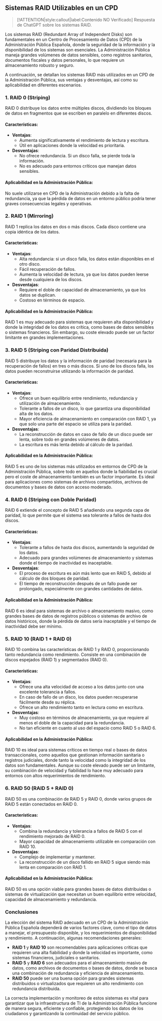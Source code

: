 ## Sistemas RAID Utilizables en un CPD <!-- {docsify-ignore} -->

> [!ATTENTION|style:callout|label:Contenido NO Verificado]
> Respuesta de ChatGPT sobre los sistemas RAID.

Los sistemas RAID (Redundant Array of Independent Disks) son fundamentales en un Centro de Procesamiento de Datos (CPD) de la Administración Pública Española, donde la seguridad de la información y la disponibilidad de los sistemas son esenciales. La Administración Pública maneja grandes volúmenes de datos sensibles, como registros sanitarios, documentos fiscales y datos personales, lo que requiere un almacenamiento robusto y seguro.

A continuación, se detallan los sistemas RAID más utilizados en un CPD de la Administración Pública, sus ventajas y desventajas, así como su aplicabilidad en diferentes escenarios.

### 1. **RAID 0 (Striping)** <!-- {docsify-ignore} -->
RAID 0 distribuye los datos entre múltiples discos, dividiendo los bloques de datos en fragmentos que se escriben en paralelo en diferentes discos.

#### **Características:**
- **Ventajas**: 
  - Aumenta significativamente el rendimiento de lectura y escritura.
  - Útil en aplicaciones donde la velocidad es prioritaria.
- **Desventajas**: 
  - No ofrece redundancia. Si un disco falla, se pierde toda la información.
  - No es adecuado para entornos críticos que manejan datos sensibles.

#### **Aplicabilidad en la Administración Pública**:
No suele utilizarse en CPD de la Administración debido a la falta de redundancia, ya que la pérdida de datos en un entorno público podría tener graves consecuencias legales y operativas.

### 2. **RAID 1 (Mirroring)** <!-- {docsify-ignore} -->
RAID 1 replica los datos en dos o más discos. Cada disco contiene una copia idéntica de los datos.

#### **Características:**
- **Ventajas**:
  - Alta redundancia: si un disco falla, los datos están disponibles en el otro disco.
  - Fácil recuperación de fallos.
  - Aumenta la velocidad de lectura, ya que los datos pueden leerse desde cualquiera de los discos.
- **Desventajas**:
  - Requiere el doble de capacidad de almacenamiento, ya que los datos se duplican.
  - Costoso en términos de espacio.

#### **Aplicabilidad en la Administración Pública**:
RAID 1 es muy adecuado para sistemas que requieren alta disponibilidad y donde la integridad de los datos es crítica, como bases de datos sensibles o sistemas financieros. Sin embargo, su coste elevado puede ser un factor limitante en grandes implementaciones.

### 3. **RAID 5 (Striping con Paridad Distribuida)** <!-- {docsify-ignore} -->
RAID 5 distribuye los datos y la información de paridad (necesaria para la recuperación de fallos) en tres o más discos. Si uno de los discos falla, los datos pueden reconstruirse utilizando la información de paridad.

#### **Características:**
- **Ventajas**:
  - Ofrece un buen equilibrio entre rendimiento, redundancia y utilización de almacenamiento.
  - Tolerante a fallos de un disco, lo que garantiza una disponibilidad alta de los datos.
  - Mayor eficiencia de almacenamiento en comparación con RAID 1, ya que solo una parte del espacio se utiliza para la paridad.
- **Desventajas**:
  - La reconstrucción de datos en caso de fallo de un disco puede ser lenta, sobre todo en grandes volúmenes de datos.
  - La escritura es más lenta debido al cálculo de la paridad.

#### **Aplicabilidad en la Administración Pública**:
RAID 5 es uno de los sistemas más utilizados en entornos de CPD de la Administración Pública, sobre todo en aquellos donde la fiabilidad es crucial pero el coste de almacenamiento también es un factor importante. Es ideal para aplicaciones como sistemas de archivos compartidos, archivos de documentos y bases de datos con acceso moderado.

### 4. **RAID 6 (Striping con Doble Paridad)** <!-- {docsify-ignore} -->
RAID 6 extiende el concepto de RAID 5 añadiendo una segunda capa de paridad, lo que permite que el sistema sea tolerante a fallos de hasta dos discos.

#### **Características:**
- **Ventajas**:
  - Tolerante a fallos de hasta dos discos, aumentando la seguridad de los datos.
  - Adecuado para grandes volúmenes de almacenamiento y sistemas donde el tiempo de inactividad es inaceptable.
- **Desventajas**:
  - El proceso de escritura es aún más lento que en RAID 5, debido al cálculo de dos bloques de paridad.
  - El tiempo de reconstrucción después de un fallo puede ser prolongado, especialmente con grandes cantidades de datos.

#### **Aplicabilidad en la Administración Pública**:
RAID 6 es ideal para sistemas de archivo o almacenamiento masivo, como grandes bases de datos de registros públicos o sistemas de archivo de datos históricos, donde la pérdida de datos sería inaceptable y el tiempo de inactividad debe ser mínimo.

### 5. **RAID 10 (RAID 1 + RAID 0)** <!-- {docsify-ignore} -->
RAID 10 combina las características de RAID 1 y RAID 0, proporcionando tanto redundancia como rendimiento. Consiste en una combinación de discos espejados (RAID 1) y segmentados (RAID 0).

#### **Características:**
- **Ventajas**:
  - Ofrece una alta velocidad de acceso a los datos junto con una excelente tolerancia a fallos.
  - En caso de fallo de un disco, los datos pueden recuperarse fácilmente desde su réplica.
  - Ofrece un alto rendimiento tanto en lectura como en escritura.
- **Desventajas**:
  - Muy costoso en términos de almacenamiento, ya que requiere al menos el doble de la capacidad para la redundancia.
  - No tan eficiente en cuanto al uso del espacio como RAID 5 o RAID 6.

#### **Aplicabilidad en la Administración Pública**:
RAID 10 es ideal para sistemas críticos en tiempo real o bases de datos transaccionales, como aquellos que gestionan información sanitaria o registros judiciales, donde tanto la velocidad como la integridad de los datos son fundamentales. Aunque su coste elevado puede ser un limitante, su combinación de velocidad y fiabilidad lo hace muy adecuado para entornos con altos requerimientos de rendimiento.

### 6. **RAID 50 (RAID 5 + RAID 0)** <!-- {docsify-ignore} -->
RAID 50 es una combinación de RAID 5 y RAID 0, donde varios grupos de RAID 5 están conectados en RAID 0.

#### **Características:**
- **Ventajas**:
  - Combina la redundancia y tolerancia a fallos de RAID 5 con el rendimiento mejorado de RAID 0.
  - Mayor capacidad de almacenamiento utilizable en comparación con RAID 10.
- **Desventajas**:
  - Complejo de implementar y mantener.
  - La reconstrucción de un disco fallido en RAID 5 sigue siendo más lenta en comparación con RAID 1.

#### **Aplicabilidad en la Administración Pública**:
RAID 50 es una opción viable para grandes bases de datos distribuidas o sistemas de virtualización que necesitan un buen equilibrio entre velocidad, capacidad de almacenamiento y redundancia.

### **Conclusiones** <!-- {docsify-ignore} -->

La elección del sistema RAID adecuado en un CPD de la Administración Pública Española dependerá de varios factores clave, como el tipo de datos a manejar, el presupuesto disponible, y los requerimientos de disponibilidad y rendimiento. A continuación, algunas recomendaciones generales:

- **RAID 1** y **RAID 10** son recomendables para aplicaciones críticas que requieren una alta fiabilidad y donde la velocidad es importante, como sistemas financieros, judiciales o sanitarios.
- **RAID 5** y **RAID 6** son adecuados para el almacenamiento masivo de datos, como archivos de documentos o bases de datos, donde se busca una combinación de redundancia y eficiencia de almacenamiento.
- **RAID 50** puede ser una buena opción para grandes sistemas distribuidos o virtualizados que requieren un alto rendimiento con redundancia distribuida.

La correcta implementación y monitoreo de estos sistemas es vital para garantizar que la infraestructura de TI de la Administración Pública funcione de manera segura, eficiente y confiable, protegiendo los datos de los ciudadanos y garantizando la continuidad del servicio público.